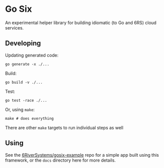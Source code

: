 # Go Six

An experimental helper library for building idiomatic (to Go and 6RS) cloud
services.

## Developing

Updating generated code:

    go generate -x ./...

Build:

    go build -v ./...

Test:

    go test -race ./...

Or, using `make`:

    make # does everything

There are other `make` targets to run individual steps as well

## Using

See the
[6RiverSystems/gosix-example](https://github.com/6RiverSystems/gosix-example)
repo for a simple app built using this framework, or the `docs` directory here
for more details.
